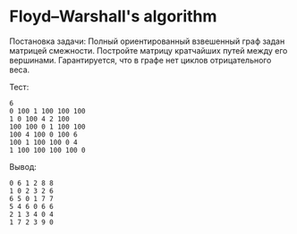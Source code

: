 # Floyd–Warshall's algorithm

Постановка задачи: Полный ориентированный взвешенный граф задан матрицей смежности. Постройте матрицу кратчайших путей между его вершинами. Гарантируется, что в графе нет циклов отрицательного веса.

Тест: 
```
6
0 100 1 100 100 100 
1 0 100 4 2 100 
100 100 0 1 100 100 
100 4 100 0 100 6 
100 1 100 100 0 4 
1 100 100 100 100 0 
```
Вывод:
```
0 6 1 2 8 8 
1 0 2 3 2 6 
6 5 0 1 7 7 
5 4 6 0 6 6 
2 1 3 4 0 4 
1 7 2 3 9 0 
```
